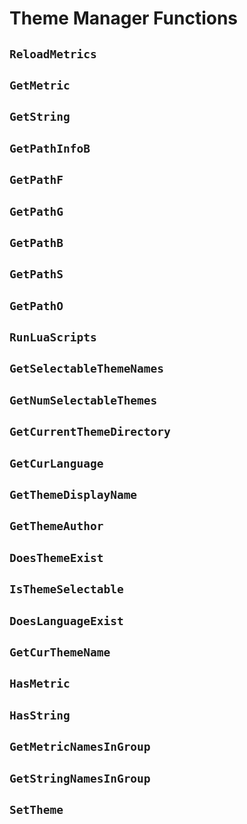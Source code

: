 # Theme Manager Functions


## `ReloadMetrics`

## `GetMetric`

## `GetString`

## `GetPathInfoB`

## `GetPathF`

## `GetPathG`

## `GetPathB`

## `GetPathS`

## `GetPathO`

## `RunLuaScripts`

## `GetSelectableThemeNames`

## `GetNumSelectableThemes`

## `GetCurrentThemeDirectory`

## `GetCurLanguage`

## `GetThemeDisplayName`

## `GetThemeAuthor`

## `DoesThemeExist`

## `IsThemeSelectable`

## `DoesLanguageExist`

## `GetCurThemeName`

## `HasMetric`

## `HasString`

## `GetMetricNamesInGroup`

## `GetStringNamesInGroup`

## `SetTheme`